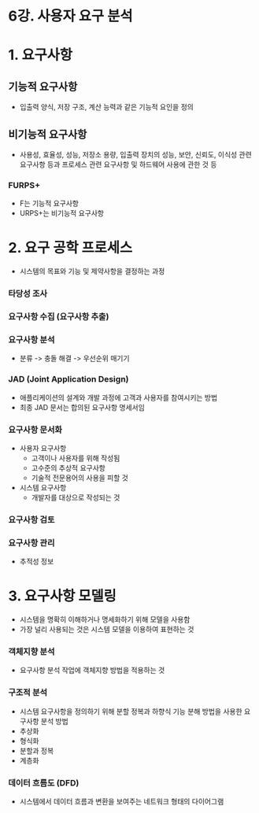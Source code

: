 # 6강. 사용자 요구 분석

# 1. 요구사항

## 기능적 요구사항
* 입출력 양식, 저장 구조, 계산 능력과 같은 기능적 요인을 정의

## 비기능적 요구사항
* 사용성, 효율성, 성능, 저장소 용량, 입출력 장치의 성능, 보안, 신뢰도, 이식성 관련 요구사항 등과 프로세스 관련 요구사항 및 하드웨어 사용에 관한 것 등

### FURPS+
* F는 기능적 요구사항
* URPS+는 비기능적 요구사항

# 2. 요구 공학 프로세스
* 시스템의 목표와 기능 및 제약사항을 결정하는 과정

### 타당성 조사

### 요구사항 수집 (요구사항 추출)

### 요구사항 분석
* 분류 -> 충돌 해결 -> 우선순위 매기기

### JAD (Joint Application Design)
* 애플리케이션의 설계와 개발 과정에 고객과 사용자를 참여시키는 방법
* 최종 JAD 문서는 합의된 요구사항 명세서임

### 요구사항 문서화

* 사용자 요구사항
  * 고객이나 사용자를 위해 작성됨
  * 고수준의 추상적 요구사항
  * 기술적 전문용어의 사용을 피할 것
* 시스템 요구사항
  * 개발자를 대상으로 작성되는 것

### 요구사항 검토

### 요구사항 관리
* 추적성 정보

# 3. 요구사항 모델링
* 시스템을 명확히 이해하거나 명세화하기 위해 모델을 사용함
* 가장 널리 사용되는 것은 시스템 모델을 이용하여 표현하는 것

### 객체지향 분석
* 요구사항 분석 작업에 객체지향 방법을 적용하는 것

### 구조적 분석
* 시스템 요구사항을 정의하기 위해 분할 정복과 하향식 기능 분해 방법을 사용한 요구사항 분석 방법
* 추상화
* 형식화
* 분할과 정복
* 계층화

### 데이터 흐름도 (DFD)
* 시스템에서 데이터 흐름과 변환을 보여주는 네트워크 형태의 다이어그램